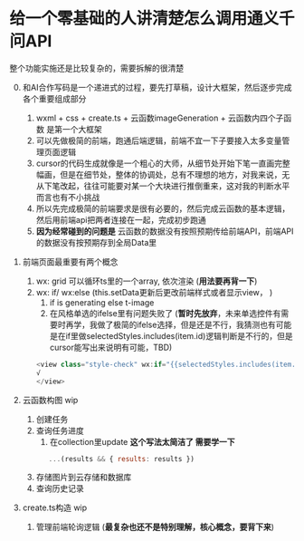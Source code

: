 # **给一个零基础的人讲清楚怎么调用通义千问API**
整个功能实施还是比较复杂的，需要拆解的很清楚


0. 和AI合作写码是一个递进式的过程，要先打草稿，设计大框架，然后逐步完成各个重要组成部分
   1. wxml + css + create.ts + 云函数imageGeneration + 云函数内四个子函数 是第一个大框架
   2. 可以先做极简的前端，跑通后端逻辑，前端不宜一下子要接入太多变量管理页面逻辑
   3. cursor的代码生成就像是一个粗心的大师，从细节处开始下笔一直画完整幅画，但是在细节处，整体的协调处，总有不理想的地方，对我来说，无从下笔改起，往往可能要对某一个大块进行推倒重来，这对我的判断水平而言也有不小挑战
   4. 所以先完成极简的前端要求是很有必要的，然后完成云函数的基本逻辑，然后用前端api把两者连接在一起，完成初步跑通
   5. **因为经常碰到的问题是** 云函数的数据没有按照预期传给前端API，前端API的数据没有按预期存到全局Data里

1. 前端页面最重要有两个概念
   1. wx: grid 可以循环ts里的一个array, 依次渲染 (**用法要再背一下**)
   2. wx: if/ wx:else (this.setData更新后更改前端样式或者显示view， )
      1. if is generating else t-image
      2. 在风格单选的ifelse里有问题失败了 (**暂时先放弃**，未来单选控件有需要时再学，我做了极简的ifelse选择，但是还是不行，我猜测也有可能是在if里做selectedStyles.includes(item.id)逻辑判断是不行的，但是cursor能写出来说明有可能，TBD)
      ```javascript
      <view class="style-check" wx:if="{{selectedStyles.includes(item.id)}}">
      √
      </view>
      ```
      
   
2. 云函数构图 wip
   1. 创建任务
   2. 查询任务进度 
      1. 在collection里update **这个写法太简洁了 需要学一下**
      ```javascript
         ...(results && { results: results })  
      ```
   3. 存储图片到云存储和数据库
   4. 查询历史记录
   
3. create.ts构造 wip
   1. 管理前端轮询逻辑 (**最复杂也还不是特别理解，核心概念，要背下来**)
